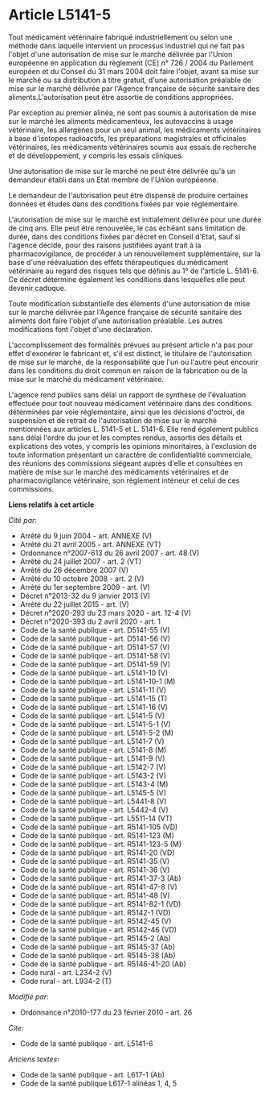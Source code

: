 # Article L5141-5

Tout médicament vétérinaire fabriqué industriellement ou selon une méthode dans laquelle intervient un processus industriel
qui ne fait pas l'objet d'une autorisation de mise sur le marché délivrée par  l'Union européenne en application du règlement
(CE) n° 726 / 2004 du Parlement européen et du Conseil du 31 mars 2004 doit faire l'objet, avant sa mise sur le marché ou sa
distribution à titre gratuit, d'une autorisation préalable de mise sur le marché délivrée par l'Agence française de sécurité
sanitaire des aliments.L'autorisation peut être assortie de conditions appropriées. 

Par exception au premier alinéa, ne sont pas soumis à autorisation de mise sur le marché les aliments médicamenteux, les
autovaccins à usage vétérinaire, les allergènes pour un seul animal, les médicaments vétérinaires à base d'isotopes
radioactifs, les préparations magistrales et officinales vétérinaires, les médicaments vétérinaires soumis aux essais de
recherche et de développement, y compris les essais cliniques. 

Une autorisation de mise sur le marché ne peut être délivrée qu'à un demandeur établi dans un Etat membre de  l'Union
européenne. 

Le demandeur de l'autorisation peut être dispensé de produire certaines données et études dans des conditions fixées par voie
réglementaire.

L'autorisation de mise sur le marché est initialement délivrée pour une durée de cinq ans. Elle peut être renouvelée, le cas
échéant sans limitation de durée, dans des conditions fixées par décret en Conseil d'Etat, sauf si l'agence décide, pour des
raisons justifiées ayant trait à la pharmacovigilance, de procéder à un renouvellement supplémentaire, sur la base d'une
réévaluation des effets thérapeutiques du médicament vétérinaire au regard des risques tels que définis au 1° de l'article L.
5141-6. Ce décret détermine également les conditions dans lesquelles elle peut devenir caduque. 

Toute modification substantielle des éléments d'une autorisation de mise sur le marché délivrée par l'Agence française de
sécurité sanitaire des aliments doit faire l'objet d'une autorisation préalable. Les autres modifications font l'objet d'une
déclaration.

L'accomplissement des formalités prévues au présent article n'a pas pour effet d'exonérer le fabricant et, s'il est distinct,
le titulaire de l'autorisation de mise sur le marché, de la responsabilité que l'un ou l'autre peut encourir dans les
conditions du droit commun en raison de la fabrication ou de la mise sur le marché du médicament vétérinaire.

L'agence rend publics sans délai un rapport de synthèse de l'évaluation effectuée pour tout nouveau médicament vétérinaire
dans des conditions déterminées par voie réglementaire, ainsi que les décisions d'octroi, de suspension et de retrait de
l'autorisation de mise sur le marché mentionnées aux articles L. 5141-5 et L. 5141-6. Elle rend également publics sans délai
l'ordre du jour et les comptes rendus, assortis des détails et explications des votes, y compris les opinions minoritaires, à
l'exclusion de toute information présentant un caractère de confidentialité commerciale, des réunions des commissions
siégeant auprès d'elle et consultées en matière de mise sur le marché des médicaments vétérinaires et de pharmacovigilance
vétérinaire, son règlement intérieur et celui de ces commissions.

**Liens relatifs à cet article**

_Cité par_:

  - Arrêté du 9 juin 2004 - art. ANNEXE (V)
  - Arrêté du 21 avril 2005 - art. ANNEXE (VT)
  - Ordonnance n°2007-613 du 26 avril 2007 - art. 48 (V)
  - Arrêté du 24 juillet 2007 - art. 2 (VT)
  - Arrêté du 26 décembre 2007 (V)
  - Arrêté du 10 octobre 2008 - art. 2 (V)
  - Arrêté du 1er septembre 2009 - art. (V)
  - Décret n°2013-32 du 9 janvier 2013 (V)
  - Arrêté du 22 juillet 2015 - art. (V)
  - Décret n°2020-293 du 23 mars 2020 - art. 12-4 (V)
  - Décret n°2020-393 du 2 avril 2020 - art. 1
  - Code de la santé publique - art. D5141-55 (V)
  - Code de la santé publique - art. D5141-56 (V)
  - Code de la santé publique - art. D5141-57 (V)
  - Code de la santé publique - art. D5141-58 (V)
  - Code de la santé publique - art. D5141-59 (V)
  - Code de la santé publique - art. L5141-10 (V)
  - Code de la santé publique - art. L5141-10-1 (M)
  - Code de la santé publique - art. L5141-11 (V)
  - Code de la santé publique - art. L5141-15 (T)
  - Code de la santé publique - art. L5141-16 (V)
  - Code de la santé publique - art. L5141-5 (V)
  - Code de la santé publique - art. L5141-5-1 (V)
  - Code de la santé publique - art. L5141-5-2 (M)
  - Code de la santé publique - art. L5141-7 (V)
  - Code de la santé publique - art. L5141-8 (M)
  - Code de la santé publique - art. L5141-9 (V)
  - Code de la santé publique - art. L5142-7 (V)
  - Code de la santé publique - art. L5143-2 (V)
  - Code de la santé publique - art. L5143-4 (M)
  - Code de la santé publique - art. L5145-5 (V)
  - Code de la santé publique - art. L5441-8 (V)
  - Code de la santé publique - art. L5442-4 (V)
  - Code de la santé publique - art. L5511-14 (VT)
  - Code de la santé publique - art. R5141-105 (VD)
  - Code de la santé publique - art. R5141-123 (M)
  - Code de la santé publique - art. R5141-123-5 (M)
  - Code de la santé publique - art. R5141-20 (VD)
  - Code de la santé publique - art. R5141-35 (V)
  - Code de la santé publique - art. R5141-36 (V)
  - Code de la santé publique - art. R5141-37-3 (Ab)
  - Code de la santé publique - art. R5141-47-8 (V)
  - Code de la santé publique - art. R5141-48 (V)
  - Code de la santé publique - art. R5141-82-1 (VD)
  - Code de la santé publique - art. R5142-1 (VD)
  - Code de la santé publique - art. R5142-45 (V)
  - Code de la santé publique - art. R5142-46 (VD)
  - Code de la santé publique - art. R5145-2 (Ab)
  - Code de la santé publique - art. R5145-37 (Ab)
  - Code de la santé publique - art. R5145-38 (Ab)
  - Code de la santé publique - art. R5146-41-20 (Ab)
  - Code rural - art. L234-2 (V)
  - Code rural - art. L934-2 (T)

_Modifié par_:

  - Ordonnance n°2010-177 du 23 février 2010 - art. 26

_Cite_:

  - Code de la santé publique - art. L5141-6

_Anciens textes_:

  - Code de la santé publique - art. L617-1 (Ab)
  - Code de la santé publique L617-1 alinéas 1, 4, 5
